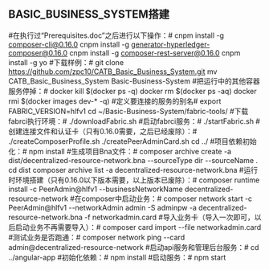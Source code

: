## BASIC_BUSINESS_SYSTEM搭建 ##

#在执行过“Prerequisites.doc”之后进行以下操作：#
cnpm install -g composer-cli@0.16.0
cnpm install -g generator-hyperledger-composer@0.16.0
cnpm install -g composer-rest-server@0.16.0
cnpm install -g yo
#下载样例：#
git clone https://github.com/zpc10/CATB_Basic_Business_System.git
mv CATB_Basic_Business_System Basic-Business-System
#把运行中的其他容器服务停掉：#
docker kill $(docker ps -q)
docker rm $(docker ps -aq)
docker rmi $(docker images dev-* -q)
#定义要连接的服务的别名#
export FABRIC_VERSION=hlfv1
cd ~/Basic-Business-System/fabric-tools/
#下载fabrci执行环境：#
./downloadFabric.sh
#启动fabrci服务：#
./startFabric.sh
#创建连接文件和认证卡（只有0.16.0需要，之后已经废除）：#
./createComposerProfile.sh
./createPeerAdminCard.sh
cd ../
#项目依赖初始化：#
npm install
#生成项目Bna文件：#
composer archive create -a dist/decentralized-resource-network.bna --sourceType dir --sourceName .
cd dist
composer archive list -a decentralized-resource-network.bna
#运行时环境搭建（只有0.16.0以下版本需要，以上版本已废除）：#
composer runtime install -c PeerAdmin@hlfv1 --businessNetworkName decentralized-resource-network
#在composer中启动业务：#
composer network start -c PeerAdmin@hlfv1 --networkAdmin admin -S adminpw -a  decentralized-resource-network.bna -f networkadmin.card
#导入业务卡（导入一次即可，以后启动业务不再需要导入）：#
composer card import --file networkadmin.card
#测试业务是否跑通：#
composer network ping --card admin@decentralized-resource-network
#启动api服务和管理后台服务：#
cd ../angular-app
#初始化依赖：#
npm install
#启动服务：#
npm start